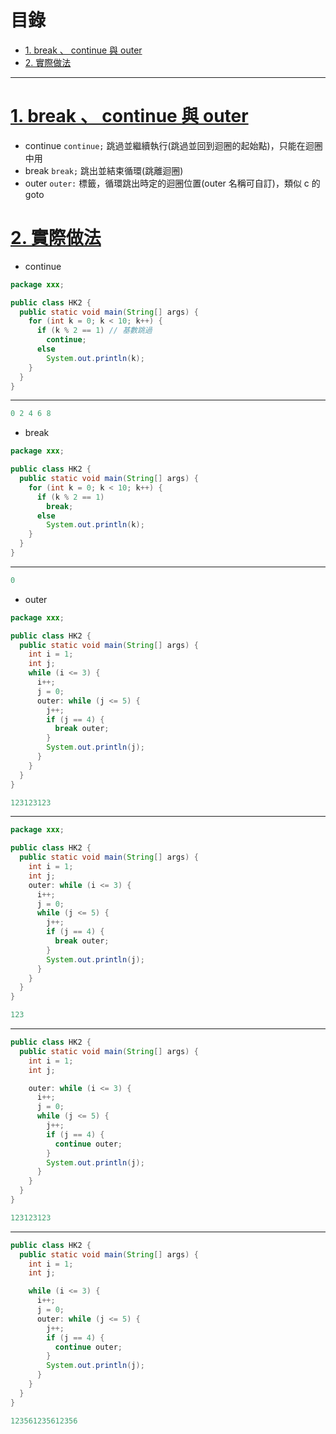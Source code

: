 <h1 id="top">目錄</h1>

- [1. break 、 continue 與 outer](#s1)
- [2. 實際做法](#s2)

---

# <a id="s1" class="md-title" href="#top">1. break 、 continue 與 outer</a>

- continue `continue;` 跳過並繼續執行(跳過並回到迴圈的起始點)，只能在迴圈中用
- break `break;` 跳出並結束循環(跳離迴圈)
- outer `outer:` 標籤，循環跳出時定的迴圈位置(outer 名稱可自訂)，類似 c 的 goto

# <a id="s2" class="md-title" href="#top">2. 實際做法</a>

- continue

```java
package xxx;

public class HK2 {
  public static void main(String[] args) {
    for (int k = 0; k < 10; k++) {
      if (k % 2 == 1) // 基數跳過
        continue;
      else
        System.out.println(k);
    }
  }
}
```

---

```cs
0 2 4 6 8
```

- break

```java
package xxx;

public class HK2 {
  public static void main(String[] args) {
    for (int k = 0; k < 10; k++) {
      if (k % 2 == 1)
        break;
      else
        System.out.println(k);
    }
  }
}
```

---

```cs
0
```

- outer

```java
package xxx;

public class HK2 {
  public static void main(String[] args) {
    int i = 1;
    int j;
    while (i <= 3) {
      i++;
      j = 0;
      outer: while (j <= 5) {
        j++;
        if (j == 4) {
          break outer;
        }
        System.out.println(j);
      }
    }
  }
}
```

```cs
123123123
```

---

```java
package xxx;

public class HK2 {
  public static void main(String[] args) {
    int i = 1;
    int j;
    outer: while (i <= 3) {
      i++;
      j = 0;
      while (j <= 5) {
        j++;
        if (j == 4) {
          break outer;
        }
        System.out.println(j);
      }
    }
  }
}
```

```cs
123
```

---

```java
public class HK2 {
  public static void main(String[] args) {
    int i = 1;
    int j;

    outer: while (i <= 3) {
      i++;
      j = 0;
      while (j <= 5) {
        j++;
        if (j == 4) {
          continue outer;
        }
        System.out.println(j);
      }
    }
  }
}
```

```cs
123123123
```

---

```java
public class HK2 {
  public static void main(String[] args) {
    int i = 1;
    int j;

    while (i <= 3) {
      i++;
      j = 0;
      outer: while (j <= 5) {
        j++;
        if (j == 4) {
          continue outer;
        }
        System.out.println(j);
      }
    }
  }
}
```

```cs
123561235612356
```
